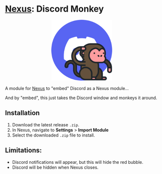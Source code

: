 # [Nexus](https://github.com/aarontburn/nexus-core): Discord Monkey

<p align="center">
<img src="./src/assets/icon.png" alt="Discord Monkey Icon" width="200"/>
</p>

A module for [Nexus](https://github.com/aarontburn/nexus-core) to "embed" Discord as a Nexus module...

And by "embed", this just takes the Discord window and monkeys it around.

## Installation
1. Download the latest release `.zip`. 
2. In Nexus, navigate to **Settings** > **Import Module**
3. Select the downloaded `.zip` file to install.


## Limitations:
- Discord notifications will appear, but this will hide the red bubble.
- Discord will be hidden when Nexus closes.
